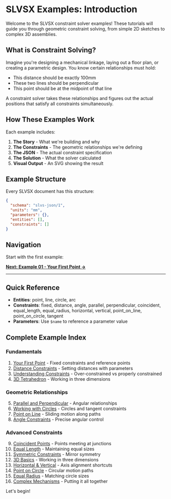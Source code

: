 # SLVSX Examples: Introduction

Welcome to the SLVSX constraint solver examples! These tutorials will guide you through geometric constraint solving, from simple 2D sketches to complex 3D assemblies.

## What is Constraint Solving?

Imagine you're designing a mechanical linkage, laying out a floor plan, or creating a parametric design. You know certain relationships must hold:
- This distance should be exactly 100mm
- These two lines should be perpendicular
- This point should be at the midpoint of that line

A constraint solver takes these relationships and figures out the actual positions that satisfy all constraints simultaneously.

## How These Examples Work

Each example includes:
1. **The Story** - What we're building and why
2. **The Constraints** - The geometric relationships we're defining
3. **The JSON** - The actual constraint specification
4. **The Solution** - What the solver calculated
5. **Visual Output** - An SVG showing the result

## Example Structure

Every SLVSX document has this structure:

```json
{
  "schema": "slvs-json/1",
  "units": "mm",
  "parameters": {},
  "entities": [],
  "constraints": []
}
```

## Navigation

Start with the first example:

**[Next: Example 01 - Your First Point →](https://github.com/snoble/slvsx-cli/blob/main/examples/01_first_point.md)**

---

## Quick Reference

- **Entities**: point, line, circle, arc
- **Constraints**: fixed, distance, angle, parallel, perpendicular, coincident, equal_length, equal_radius, horizontal, vertical, point_on_line, point_on_circle, tangent
- **Parameters**: Use `$name` to reference a parameter value

## Complete Example Index

### Fundamentals
1. [Your First Point](https://github.com/snoble/slvsx-cli/blob/main/examples/01_first_point.md) - Fixed constraints and reference points
2. [Distance Constraints](https://github.com/snoble/slvsx-cli/blob/main/examples/02_distance_constraint.md) - Setting distances with parameters
3. [Understanding Constraints](https://github.com/snoble/slvsx-cli/blob/main/examples/03_constraints.md) - Over-constrained vs properly constrained
4. [3D Tetrahedron](https://github.com/snoble/slvsx-cli/blob/main/examples/04_3d_tetrahedron.md) - Working in three dimensions

### Geometric Relationships
5. [Parallel and Perpendicular](https://github.com/snoble/slvsx-cli/blob/main/examples/05_parallel_perpendicular.md) - Angular relationships
6. [Working with Circles](https://github.com/snoble/slvsx-cli/blob/main/examples/06_circles.md) - Circles and tangent constraints
7. [Point on Line](https://github.com/snoble/slvsx-cli/blob/main/examples/07_point_on_line.md) - Sliding motion along paths
8. [Angle Constraints](https://github.com/snoble/slvsx-cli/blob/main/examples/08_angles.md) - Precise angular control

### Advanced Constraints
9. [Coincident Points](https://github.com/snoble/slvsx-cli/blob/main/examples/09_coincident.md) - Points meeting at junctions
10. [Equal Length](https://github.com/snoble/slvsx-cli/blob/main/examples/10_equal_length.md) - Maintaining equal sizes
11. [Symmetric Constraints](https://github.com/snoble/slvsx-cli/blob/main/examples/11_symmetric.md) - Mirror symmetry
12. [3D Basics](https://github.com/snoble/slvsx-cli/blob/main/examples/12_3d_basics.md) - Working in three dimensions
13. [Horizontal & Vertical](https://github.com/snoble/slvsx-cli/blob/main/examples/13_horizontal_vertical.md) - Axis alignment shortcuts
14. [Point on Circle](https://github.com/snoble/slvsx-cli/blob/main/examples/14_point_on_circle.md) - Circular motion paths
15. [Equal Radius](https://github.com/snoble/slvsx-cli/blob/main/examples/15_equal_radius.md) - Matching circle sizes
16. [Complex Mechanisms](https://github.com/snoble/slvsx-cli/blob/main/examples/16_complex_mechanisms.md) - Putting it all together

Let's begin!